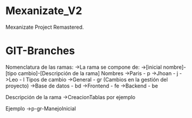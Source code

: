 # Mexanizate_V2
Mexanizate Project Remastered.

# GIT-Branches
Nomenclatura de las ramas:
->La rama se compone de: 
->[inicial nombre]-[tipo cambio]-[Descripción de la rama]
Nombres
->Paris - p
->Jhoan - j
->Leo - l
Tipos de cambio
->General - gr (Cambios en la gestión del proyecto)
->Base de datos - bd
->Frontend - fe
->Backend - be

Descripción de la rama
->CreacionTablas por ejemplo

Ejemplo
->p-gr-ManejoInicial

